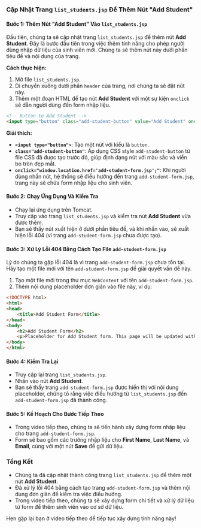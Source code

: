 ### Cập Nhật Trang `list_students.jsp` Để Thêm Nút "Add Student"

#### **Bước 1: Thêm Nút "Add Student" Vào `list_students.jsp`**

Đầu tiên, chúng ta sẽ cập nhật trang `list_students.jsp` để thêm nút **Add Student**. Đây là bước đầu tiên trong việc thêm tính năng cho phép người dùng nhập dữ liệu của sinh viên mới. Chúng ta sẽ thêm nút này dưới phần tiêu đề và nội dung của trang.

**Cách thực hiện:**
1. Mở file `list_students.jsp`.
2. Di chuyển xuống dưới phần `header` của trang, nơi chúng ta sẽ đặt nút này.
3. Thêm một đoạn HTML để tạo nút **Add Student** với một sự kiện `onclick` sẽ dẫn người dùng đến form nhập liệu.

```html
<!-- Button to Add Student -->
<input type="button" class="add-student-button" value="Add Student" onclick="window.location.href='add-student-form.jsp';">
```

**Giải thích:**
- **`<input type="button">`**: Tạo một nút với kiểu là `button`.
- **`class="add-student-button"`**: Áp dụng CSS style `add-student-button` từ file CSS đã được tạo trước đó, giúp định dạng nút với màu sắc và viền bo tròn đẹp mắt.
- **`onclick="window.location.href='add-student-form.jsp';"`**: Khi người dùng nhấn nút, hệ thống sẽ điều hướng đến trang `add-student-form.jsp`, trang này sẽ chứa form nhập liệu cho sinh viên.

#### **Bước 2: Chạy Ứng Dụng Và Kiểm Tra**
- Chạy lại ứng dụng trên Tomcat.
- Truy cập vào trang `list_students.jsp` và kiểm tra nút **Add Student** vừa được thêm.
- Bạn sẽ thấy nút xuất hiện ở dưới phần tiêu đề, và khi nhấn vào, sẽ xuất hiện lỗi 404 (vì trang `add-student-form.jsp` chưa được tạo).

#### **Bước 3: Xử Lý Lỗi 404 Bằng Cách Tạo File `add-student-form.jsp`**

Lý do chúng ta gặp lỗi 404 là vì trang `add-student-form.jsp` chưa tồn tại. Hãy tạo một file mới với tên `add-student-form.jsp` để giải quyết vấn đề này.

1. Tạo một file mới trong thư mục `WebContent` với tên `add-student-form.jsp`.
2. Thêm nội dung placeholder đơn giản vào file này, ví dụ:

```html
<!DOCTYPE html>
<html>
<head>
    <title>Add Student Form</title>
</head>
<body>
    <h2>Add Student Form</h2>
    <p>Placeholder for Add Student form. This page will be updated with a form in the next steps.</p>
</body>
</html>
```

#### **Bước 4: Kiểm Tra Lại**
- Truy cập lại trang `list_students.jsp`.
- Nhấn vào nút **Add Student**.
- Bạn sẽ thấy trang `add-student-form.jsp` được hiển thị với nội dung placeholder, chứng tỏ rằng việc điều hướng từ `list_students.jsp` đến `add-student-form.jsp` đã thành công.

#### **Bước 5: Kế Hoạch Cho Bước Tiếp Theo**
- Trong video tiếp theo, chúng ta sẽ tiến hành xây dựng form nhập liệu cho trang `add-student-form.jsp`.
- Form sẽ bao gồm các trường nhập liệu cho **First Name**, **Last Name**, và **Email**, cùng với một nút **Save** để gửi dữ liệu.

### Tổng Kết
- Chúng ta đã cập nhật thành công trang `list_students.jsp` để thêm một nút **Add Student**.
- Đã xử lý lỗi 404 bằng cách tạo trang `add-student-form.jsp` và thêm nội dung đơn giản để kiểm tra việc điều hướng.
- Trong video tiếp theo, chúng ta sẽ xây dựng form chi tiết và xử lý dữ liệu từ form để thêm sinh viên vào cơ sở dữ liệu.

Hẹn gặp lại bạn ở video tiếp theo để tiếp tục xây dựng tính năng này!
